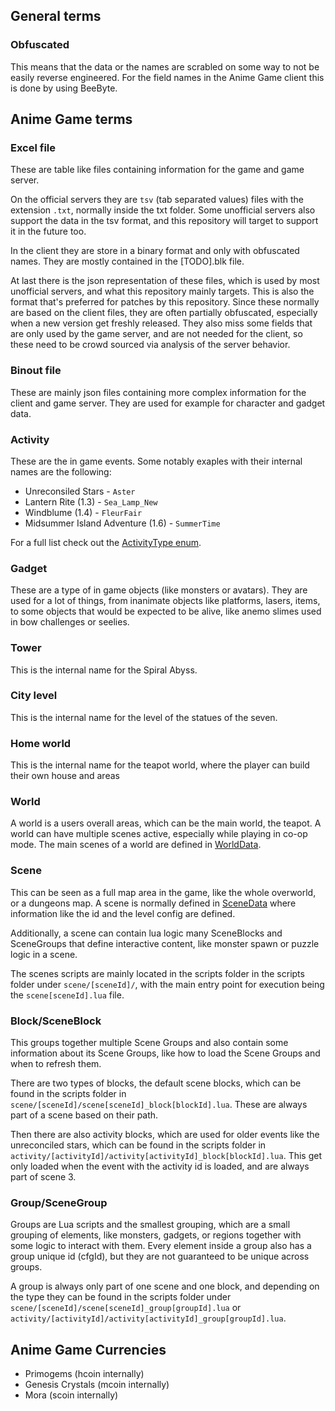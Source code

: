 ## General terms
### Obfuscated
This means that the data or the names are scrabled on some way to not be easily reverse engineered. For the field names in the Anime Game client this is done by using BeeByte.

## Anime Game terms

### Excel file
These are table like files containing information for the game and game server. 

On the official servers they are `tsv` (tab separated values) files with the extension `.txt`, normally inside the txt folder. 
Some unofficial servers also support the data in the tsv format, and this repository will target to support it in the future too.

In the client they are store in a binary format and only with obfuscated names. They are mostly contained in the [TODO].blk file.

At last there is the json representation of these files, which is used by most unofficial servers, and what this repository mainly targets. This is also the format that's preferred for patches by this repository.
Since these normally are based on the client files, they are often partially obfuscated, especially when a new version get freshly released.
They also miss some fields that are only used by the game server, and are not needed for the client, so these need to be crowd sourced via analysis of the server behavior.

### Binout file
These are mainly json files containing more complex information for the client and game server. They are used for example for character and gadget data.

### Activity
These are the in game events. Some notably exaples with their internal names are the following:
* Unreconsiled Stars - `Aster`
* Lantern Rite (1.3) - `Sea_Lamp_New`
* Windblume (1.4) - `FleurFair`
* Midsummer Island Adventure (1.6) - `SummerTime`

For a full list check out the [ActivityType enum](/GIData/src/commonMain/kotlin/org/anime_game_servers/game_data_models/data/activity/ActivityType.kt).

### Gadget
These are a type of in game objects (like monsters or avatars). They are used for a lot of things, from inanimate objects like platforms, lasers, items,
to some objects that would be expected to be alive, like anemo slimes used in bow challenges or seelies.

### Tower
This is the internal name for the Spiral Abyss.

### City level
This is the internal name for the level of the statues of the seven.

### Home world
This is the internal name for the teapot world, where the player can build their own house and areas

### World
A world is a users overall areas, which can be the main world, the teapot. A world can have multiple scenes active, especially while playing in co-op mode.
The main scenes of a world are defined in [WorldData](/GIData/src/commonMain/kotlin/org/anime_game_servers/game_data_models/data/world/WorldData.kt).

### Scene
This can be seen as a full map area in the game, like the whole overworld, or a dungeons map. A scene is normally defined in [SceneData](/GIData/src/commonMain/kotlin/org/anime_game_servers/game_data_models/data/scene/SceneData.kt)
where information like the id and the level config are defined.

Additionally, a scene can contain lua logic many SceneBlocks and SceneGroups that define interactive content, like monster spawn or puzzle logic in a scene.

The scenes scripts are mainly located in the scripts folder in the scripts folder under `scene/[sceneId]/`, with the main entry point for execution being the `scene[sceneId].lua` file.

### Block/SceneBlock
This groups together multiple Scene Groups and also contain some information about its Scene Groups, like how to load the Scene Groups and when to refresh them.

There are two types of blocks, the default scene blocks, which can be found in the scripts folder in `scene/[sceneId]/scene[sceneId]_block[blockId].lua`.
These are always part of a scene based on their path.

Then there are also activity blocks, which are used for older events like the unreconciled stars, which can be found in the scripts folder in `activity/[activityId]/activity[activityId]_block[blockId].lua`.
This get only loaded when the event with the activity id is loaded, and are always part of scene 3.


### Group/SceneGroup
Groups are Lua scripts and the smallest grouping, which are a small grouping of elements, like monsters, gadgets, or regions together with some logic to interact with them. 
Every element inside a group also has a group unique id (cfgId), but they are not guaranteed to be unique across groups.

A group is always only part of one scene and one block, and depending on the type they can be found in the scripts folder under
`scene/[sceneId]/scene[sceneId]_group[groupId].lua` or `activity/[activityId]/activity[activityId]_group[groupId].lua`.

## Anime Game Currencies
* Primogems (hcoin internally)
* Genesis Crystals (mcoin internally)
* Mora (scoin internally)
